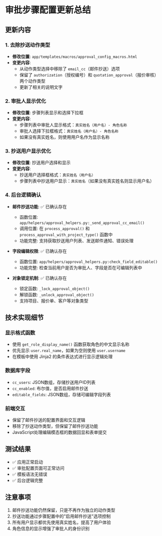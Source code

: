 # 审批步骤配置更新总结

## 更新内容

### 1. 去除抄送动作类型
- **修改位置**: `app/templates/macros/approval_config_macros.html`
- **变更内容**: 
  - 从动作类型选择中移除了 `email_cc`（邮件抄送）选项
  - 保留了 `authorization`（授权编号）和 `quotation_approval`（报价审核）两个动作类型
  - 更新了相关的说明文字

### 2. 审批人显示优化
- **修改位置**: 步骤列表显示和选择下拉框
- **变更内容**:
  - 步骤列表中审批人显示格式：`真实姓名（用户名）- 角色名称`
  - 审批人选择下拉框格式：`真实姓名（用户名）- 角色名称`
  - 如果没有真实姓名，则使用用户名作为显示名称

### 3. 抄送用户显示优化
- **修改位置**: 抄送用户选择和显示
- **变更内容**:
  - 抄送用户选择框格式：`真实姓名（用户名）`
  - 步骤列表中抄送用户显示：`真实姓名`（如果没有真实姓名则显示用户名）

### 4. 后台逻辑确认
- **邮件抄送功能**: ✅ 已确认存在
  - 函数位置: `app/helpers/approval_helpers.py:_send_approval_cc_email()`
  - 调用位置: 在 `process_approval()` 和 `process_approval_with_project_type()` 函数中
  - 功能完整: 支持获取抄送用户列表、发送邮件通知、错误处理

- **字段编辑权限**: ✅ 已确认存在
  - 函数位置: `app/helpers/approval_helpers.py:check_field_editable()`
  - 功能完整: 检查当前用户是否为审批人、字段是否在可编辑列表中

- **对象锁定机制**: ✅ 已确认存在
  - 锁定函数: `_lock_approval_object()`
  - 解锁函数: `_unlock_approval_object()`
  - 支持项目、报价单、客户等对象类型

## 技术实现细节

### 显示格式函数
- 使用 `get_role_display_name()` 函数获取角色的中文显示名称
- 优先显示 `user.real_name`，如果为空则使用 `user.username`
- 在模板中使用 Jinja2 的条件表达式进行显示逻辑处理

### 数据库字段
- `cc_users`: JSON数组，存储抄送用户ID列表
- `cc_enabled`: 布尔值，是否启用邮件抄送
- `editable_fields`: JSON数组，存储可编辑字段列表

### 前端交互
- 保留了邮件抄送的配置界面和交互逻辑
- 移除了抄送动作类型，但保留了邮件抄送功能
- JavaScript处理编辑模态框的数据回显和表单提交

## 测试结果
- ✅ 应用正常启动
- ✅ 审批配置页面可正常访问
- ✅ 模板语法无错误
- ✅ 后台逻辑完整

## 注意事项
1. 邮件抄送功能仍然保留，只是不再作为独立的动作类型
2. 抄送功能通过步骤配置中的"启用邮件抄送"选项控制
3. 所有用户显示都优先使用真实姓名，提高了用户体验
4. 角色信息的显示增强了审批人的身份识别 